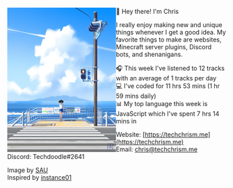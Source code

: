 <p float="left">
<img src='pic.jpg' width='250' align="left">
<p float="left">
👋 Hey there! I'm Chris

I really enjoy making new and unique things whenever I get a good idea.
My favorite things to make are websites, Minecraft server plugins, Discord bots, and shenanigans.

🎧 This week I've listened to 12 tracks with an average of 1 tracks per day<br>
💻 I've coded for 11 hrs 53 mins (1 hr 59 mins daily)<br>
📊 My top language this week is JavaScript which I've spent 7 hrs 14 mins in

Website: [https://techchrism.me](https://techchrism.me)<br>
Email: [chris@techchrism.me](mailto:chris@techchrism.me)<br>
Discord: Techdoodle#2641<br>

Image by [SAU](https://twitter.com/bysau_/status/1281590120584552449/photo/2)<br>
Inspired by [instance01](https://github.com/instance01/instance01)
</p>
</p>
